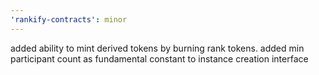 ```yaml
---
'rankify-contracts': minor
---
```


added ability to mint derived tokens by burning rank tokens. added min participant count as fundamental constant to instance creation interface
